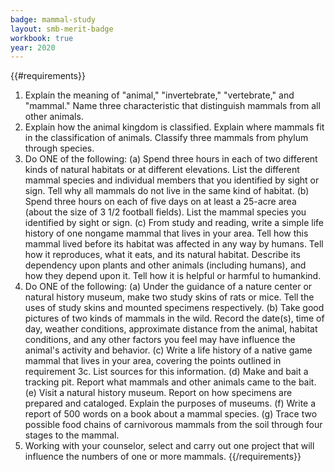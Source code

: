 ```yaml
---
badge: mammal-study
layout: smb-merit-badge
workbook: true
year: 2020
---
```


{{#requirements}}
1. Explain the meaning of "animal," "invertebrate," "vertebrate," and "mammal." Name three characteristic that distinguish mammals from all other animals.
2. Explain how the animal kingdom is classified. Explain where mammals fit in the classification of animals. Classify three mammals from phylum through species.
3. Do ONE of the following:
    (a) Spend three hours in each of two different kinds of natural habitats or at different elevations. List the different mammal species and individual members that you identified by sight or sign. Tell why all mammals do not live in the same kind of habitat.
    (b) Spend three hours on each of five days on at least a 25-acre area (about the size of 3 1/2 football fields). List the mammal species you identified by sight or sign.
    (c) From study and reading, write a simple life history of one nongame mammal that lives in your area. Tell how this mammal lived before its habitat was affected in any way by humans. Tell how it reproduces, what it eats, and its natural habitat. Describe its dependency upon plants and other animals (including humans), and how they depend upon it. Tell how it is helpful or harmful to humankind.
4. Do ONE of the following:
    (a) Under the guidance of a nature center or natural history museum, make two study skins of rats or mice. Tell the uses of study skins and mounted specimens respectively.
    (b) Take good pictures of two kinds of mammals in the wild. Record the date(s), time of day, weather conditions, approximate distance from the animal, habitat conditions, and any other factors you feel may have influence the animal's activity and behavior.
    (c) Write a life history of a native game mammal that lives in your area, covering the points outlined in requirement 3c. List sources for this information.
    (d) Make and bait a tracking pit. Report what mammals and other animals came to the bait.
    (e) Visit a natural history museum. Report on how specimens are prepared and cataloged. Explain the purposes of museums.
    (f) Write a report of 500 words on a book about a mammal species.
    (g) Trace two possible food chains of carnivorous mammals from the soil through four stages to the mammal.
5. Working with your counselor, select and carry out one project that will influence the numbers of one or more mammals.
{{/requirements}}

